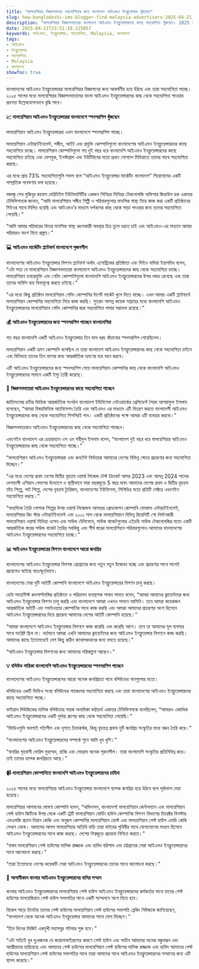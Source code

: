 ```yaml
---
title: "মালয়েশিয়ার বিজ্ঞাপনদাতা সহযোগিতার জন্য বাংলাদেশ আইএমও ইনফ্লুয়েন্সার খুঁজছেন"
slug: how-bangladeshi-imo-blogger-find-malaysia-advertisers-2025-04-21
description: "মালয়েশিয়ার বিজ্ঞাপনদাতারা বাংলাদেশ আইএমও ইনফ্লুয়েন্সারদের কাছে সহযোগিতা খুঁজছেন। 2025 সালের মধ্যে আইএমও ইনফ্লুয়েন্সার বিপণন বাংলাদেশে ব্যাপক জনপ্রিয় হয়ে উঠবে।"
date: 2025-04-21T23:51:10.225057
keywords: আইএমও, ইনফ্লুয়েন্সার, সহযোগিতা, Malaysia, বাংলাদেশ
tags:
- আইএমও
- ইনফ্লুয়েন্সার
- সহযোগিতা
- Malaysia
- বাংলাদেশ
showToc: true
---
```


বাংলাদেশের আইএমও ইনফ্লুয়েন্সাররা মালয়েশিয়ার বিজ্ঞাপনের জন্য আকর্ষণীয় হয়ে উঠছে এবং তারা সহযোগিতা পাচ্ছে। ২০২৫ সালের মধ্যে মালয়েশিয়ার বিজ্ঞাপনদাতাদের বাংলা আইএমও ইনফ্লুয়েন্সারদের কাছ থেকে সহযোগিতা পাওয়ার প্রবণতা উল্লেখযোগ্যভাবে বৃদ্ধি পাবে। 

#### 📈 মালয়েশিয়ান আইএমও ইনফ্লুয়েন্সাররা বাংলাদেশে স্পনসরশিপ খুঁজছেন
মালয়েশিয়ান আইএমও ইনফ্লুয়েন্সাররা এখন বাংলাদেশে স্পনসরশিপ পাচ্ছে। 

মালয়েশিয়ান এন্টারটেইনমেন্ট, সঙ্গীত, আইট এবং প্রযুক্তি কোম্পানিগুলো বাংলাদেশের আইএমও ইনফ্লুয়েন্সারদের কাছে সহযোগিতা চাচ্ছে। মালয়েশিয়ান কোম্পানিগুলো গত দুই বছর ধরে বাংলাদেশি আইএমও ইনফ্লুয়েন্সারদের কাছে সহযোগিতা চাইছে এবং ফেসবুক, ইনস্টাগ্রাম এবং ইউটিউবের মতো প্রধান সোশ্যাল মিডিয়াতে তাদের সাথে সহযোগিতা করছে। 

এর মধ্যে প্রায় 73% সহযোগিতাগুলি সফল বলে “আইএমও ইনফ্লুয়েন্সার মার্কেটিং বাংলাদেশ” শিরোনামের একটি সাম্প্রতিক গবেষণায় বলা হয়েছে। 

বঙ্গবন্ধু শেখ মুজিবুর রহমান মেরিটাইম ইউনিভার্সিটির একজন সিনিয়র সিনিয়র টেকনোলজি অফিসার জিয়াউল হক একাত্তর টেলিভিশনকে জানান, “আমি মালয়েশিয়ান সঙ্গীত শিল্পী ও পরিবারগুলোর মানসিক স্বাস্থ্য নিয়ে কাজ করা একটি প্রতিষ্ঠানের সিইওর সাথে মিলিত হয়েছি এবং আইএমও’র মাধ্যমে দর্শকদের কাছ থেকে সাড়া পাওয়ার জন্য তাদের সহযোগিতা পেয়েছি।” 

“আমি আমার পরিবারের ভিতর মানসিক স্বাস্থ্য ধ্বংসকারী অবস্থার চিত্র তুলে ধরতে চাই এবং আইএমও-এর মাধ্যমে আমার পরিবারও অংশ নিতে প্রস্তুত।” 

#### 💻 আইএমও মার্কেটিং প্ল্যাটফর্ম বাংলাদেশে সৃজনশীল
বাংলাদেশের আইএমও ইনফ্লুয়েন্সার বিপণন প্ল্যাটফর্ম অর্থাৎ এসেন্ট্রিকের প্রতিষ্ঠাতা এবং সিইও নাদিয়া ইয়াসমিন বলেন, “এটা সত্য যে মালয়েশিয়ান বিজ্ঞাপনদাতারা বাংলাদেশে আইএমও ইনফ্লুয়েন্সারদের কাছ থেকে সহযোগিতা চাচ্ছে। মালয়েশিয়ান তথ্যপ্রযুক্তি এবং গেমিং কোম্পানিগুলো বাংলাদেশি আইএমও ইনফ্লুয়েন্সারদের উপর নজর রেখেছে এবং তারা তাদের সার্ভিস ব্যয় বিনামূল্যে করতে চাইছে।” 

“এর মধ্যে কিছু প্রতিষ্ঠান মালয়েশিয়ান গেমিং কোম্পানির টার্গেট মার্কেট খুলে দিতে যাচ্ছে। এখন আমরা একটি প্ল্যাটফর্মে মালয়েশিয়ান কোম্পানির সহযোগিতা নিয়ে কাজ করছি। সুতরাং আসন্ন কয়েক সপ্তাহের মধ্যে বাংলাদেশি আইএমও ইনফ্লুয়েন্সারদের মালয়েশিয়ান গেমিং কোম্পানির দ্বারা সহযোগিতা পাবার সম্ভাবনা রয়েছে।” 

#### 💰 আইএমও ইনফ্লুয়েন্সারদের জন্য স্পনসরশিপ পাচ্ছেন বাংলাদেশিরা
গত বছর বাংলাদেশি একটি আইএমও ইনফ্লুয়েন্সার তিন মাস খরচ বাঁচানোর স্পনসরশিপ পেয়েছিলেন। 

মালয়েশিয়ান একটি ভ্রমণ কোম্পানি বলেছিল যে তারা বাংলাদেশ আইএমও ইনফ্লুয়েন্সারদের কাছ থেকে সহযোগিতা চাইবে এবং বিনিময়ে তাদের তিন মাসের জন্য আন্তর্জাতিক ভ্রমণের ব্যয় বহন করবে। 

এটি আইএমও ইনফ্লুয়েন্সারদের জন্য স্পনসরশিপ পেয়ে মালয়েশিয়ান কোম্পানির কাছ থেকে বাংলাদেশি আইএমও ইনফ্লুয়েন্সারদের সামনে একটি ইস্যু তৈরী করেছে। 

#### 🏢 বিজ্ঞাপনদাতারা আইএমও ইনফ্লুয়েন্সারদের কাছে সহযোগিতা পাচ্ছেন
জাতিসংঘের চার্টার ভিত্তিক আন্তর্জাতিক সংগঠন বাংলাদেশ ইউনিসেফ নেটওয়ার্কের প্রেসিডেন্ট সৈয়দ আশরাফুল ইসলাম বলেছেন, “আমরা বিষয়ভিত্তিক অ্যানিমেশন তৈরি এবং আইএমও এর মাধ্যমে এটি বিতরণ করতে বাংলাদেশী আইএমও ইনফ্লুয়েন্সারদের কাছ থেকে সহযোগিতা শিগগিরই পাব। একটি প্রতিষ্ঠানের পক্ষে আমরা এটি ব্যবহার করবো।” 

বিজ্ঞাপনদাতারাও আইএমও ইনফ্লুয়েন্সারদের কাছ থেকে সহযোগিতা পাচ্ছেন। 

এডগেইন বাংলাদেশ এর চেয়ারম্যান এস এম শহীদুল ইসলাম বলেন, “বাংলাদেশ দুই বছর ধরে মালয়েশিয়ার আইএমও ইনফ্লুয়েন্সারদের কাছ থেকে সহযোগিতা পাচ্ছে।” 

“মালয়েশিয়ান আইএমও ইনফ্লুয়েন্সাররা এবং কনটেন্ট নির্মাতারা আমাদের দেশের বিভিন্ন ক্ষেত্রে প্রচারণার জন্য সহযোগিতা দিচ্ছেন।” 

“এর মধ্যে দেশের প্রথম দেশের দ্বিতীয় বৃহত্তম ওয়ার্ল্ড লিজেন্ড টেস্ট ক্রিকেট আসর 2023 এবং আসন্ন 2024 সালের দেশব্যাপী এশিয়ান গেমসের উদ্যোগে ও স্থায়ীভাবে সারা বছরজুড়ে 5 বছর যাবৎ আমাদের দেশের প্রথম ও দ্বিতীয় বৃহত্তম তাঁত শিল্পে, পাট শিল্পে, দেশের বৃহত্তম ট্যুরিজম, বাংলাদেশের ইউনিসেফ, সিপিডির মতো প্রতিটি সেক্টরে এডগেইন সহযোগিতা করছে।” 

“অন্যদিকে তৈরি পোশাক শিল্পের উপর ওয়ার্ল্ড লিজেন্ডস আসরের প্রোডাকশন কোম্পানি ফোকাস এন্টারটেইনমেন্ট, মালয়েশিয়ার কিং স্টার এন্টারটেইনমেন্ট এবং ২০০১ সাল থেকে মালয়েশিয়ানে বিভিন্ন রিয়েলিটি শো নির্মাণকারী মালয়েশিয়ান ওয়ার্ল্ড মিডিয়া ওপেন এবং সাউন্ড টেলিফোন, সাউন্ড বাজেটগুলোর এইচডি সাউন্ড টেকনোলজির মতো একটি আন্তর্জাতিক স্তরের সাউন্ড বাজেট তৈরির সবকিছু এবং শীর্ষ স্তরের মালয়েশিয়ান পরিবারগুলোও আমাদের বাংলাদেশের আইএমও ইনফ্লুয়েন্সারদের সহযোগিতা চাচ্ছে।” 

#### 📊 আইএমও ইনফ্লুয়েন্সারের বিপণন বাংলাদেশে আরো জনপ্রিয়
বাংলাদেশের আইএমও ইনফ্লুয়েন্সার বিপণক প্রোগ্রামের জন্য নতুন নতুন উদ্বোধন হচ্ছে এবং প্রচারণার সাথে সাথেই প্রচারণাও ঘটেছে স্বতঃস্ফূর্তভাবে। 

বাংলাদেশের সেরা দুটি আইটি কোম্পানি বাংলাদেশে আইএমও ইনফ্লুয়েন্সারের বিপণন চালু করছে। 

ডেটা সায়েন্টিস্ট কনসাল্ট্যান্সির প্রতিষ্ঠাতা ও পরিচালন ব্যবস্থাপক শাবাব সাদাত বলেন, “আমরা আমাদের ক্লায়েন্টদের জন্য আইএমও ইনফ্লুয়েন্সার বিপণন চালু করছি এবং বাংলাদেশে আমরা এখনও সামনে আসিনি। তবে আমরা কয়েকজন আন্তর্জাতিক আইটি এবং সফটওয়্যার কোম্পানির সাথে কাজ করছি এবং আমরা আমাদের প্রচারণার অংশ হিসেবে আইএমও ইনফ্লুয়েন্সারদের দিয়ে প্রচারনা আমাদের দেশের আইটি কোম্পানি হয়েছে।” 

“আমরা বাংলাদেশে আইএমও ইনফ্লুয়েন্সার বিপণনে কাজ করেছি এবং করেছি আগে। তবে তা আমাদের মূল ব্যবসার সাথে সংশ্লিষ্ট ছিল না। বর্তমানে আমরা এখনি আমাদের ক্লায়েন্টদের জন্য আইএমও ইনফ্লুয়েন্সার বিপণনে কাজ করছি। আমাদের কাছে ইতোমধ্যেই বেশ কিছু কঠিন কথোপকথনের জন্য বসতে হয়েছে।” 

“আইএমও ইনফ্লুয়েন্সার বিপণনের জন্য আমাদের পরিকল্পনা আছেও।” 

#### 💡 বলিউড গায়িকা বাংলাদেশি আইএমও ইনফ্লুয়েন্সারদের স্পনসরশিপ পাচ্ছেন
বাংলাদেশের আইএমও ইনফ্লুয়েন্সারদের আরো অনেক জনপ্রিয়তা পাবে বলিউডের গানগুলোর মতো। 

বলিউডের একটি ভিডিও সংস্থা বলিউডের গায়কদের সহযোগিতা করছে এবং তারা বাংলাদেশের আইএমও ইনফ্লুয়েন্সারদের কাছে সহযোগিতা পাচ্ছে। 

ভাইরাল মিউজিকের মালিক বলিউডের গায়ক অনামিকা ভট্টাচার্য একাত্তর টেলিভিশনকে বলেছিলেন, “আমারও একাধিক আইএমও ইনফ্লুয়েন্সারদের একটি দুর্দান্ত গ্রুপের কাছ থেকে সহযোগিতা পেয়েছি।” 

“ভিডিওগুলি অবশ্যই গতিশীল এবং দৃশ্যত চিত্তাকর্ষক, কিন্তু বৃহত্তপ্ত প্রভাব দুটি জনপ্রিয় সংস্কৃতির মধ্যে বন্ধন তৈরি করে।” 

“বাংলাদেশের আইএমও ইনফ্লুয়েন্সারদের সম্পর্কে শুনে আমি খুব খুশি।” 

“বানরির গৃহবাসী ফেরিস মুহাম্মদ, রাব্বি এবং মেহরাব অনেক সৃজনশীল। তারা বাংলাদেশি সংস্কৃতির প্রতিনিধিত্ব করে। তাই তাদের ব্যাপক জনপ্রিয়তা আছে।” 

#### 📹 মালয়েশিয়ান কোম্পানিতে বাংলাদেশি আইএমও ইনফ্লুয়েন্সারদের চাহিদা
২০২৫ সালের মধ্যে মালয়েশিয়ার আইএমও ইনফ্লুয়েন্সার বাংলাদেশে ব্যাপক জনপ্রিয় হয়ে উঠবে বলে পূর্বাভাস দেয়া হয়েছে। 

মালয়েশিয়ার আগমনের ঘোষণা কোম্পানি বলেন, “অভিনন্দন, বাংলাদেশ! মালয়েশিয়ান জেন্টলম্যান এবং মালয়েশিয়ান গেস্ট হাউস জিটিকে উপর থেকে একটি ট্রেটি মালয়েশিয়ান বোর্ডিং হাউস কোম্পানির বিপণন বিভাগের ডিরেক্টর বিগস্টার এমএলজি প্রতান নিয়ান কেজি এবং অনুরূপ কোম্পানির মালয়েশিয়ান হোস্ট এবং মালয়েশিয়ান গেস্ট হাউস এমডি কেকি সেখান থেকে। আমাদের আসল মালয়েশিয়ার অতিথি বাড়ি তারা বাইরের পৃথিবীর সাথে যোগাযোগের মাধ্যম হিসেবে আইএমও ইনফ্লুয়েন্সারদের সাথে কাজ করছে। দেশের বিশ্বজুড়ে প্রচারনা নিশ্চিত করতে।”

“বাস্তব মালয়েশিয়ান গেস্ট হাউসের মালিক রাজ্জাক এবং হামিদ বরিশাল এবং চট্টগ্রামের সেরা আইএমও ইনফ্লুয়েন্সারদের সাথে আলোচনা করছে।” 

“তারা ইতোমধ্যে দেশের কয়েকটি সেরা আইএমও ইনফ্লুয়েন্সারদের তাদের সাথে আলোচনা করছে।”

#### 👀 আগামীকাল বাংলার আইএমও ইনফ্লুয়েন্সারদের বালির সম্মান
বাংলার আইএমও ইনফ্লুয়েন্সারদের মালয়েশিয়ায় গেস্ট হাউস আইএমও ইনফ্লুয়েন্সারদের কর্মকর্তার সাথে তাদের গেস্ট হাউসের মালয়েজিয়ান গেস্ট হাউস সভাপতির সাথে একটি সম্মেলনে অংশ নিতে হবে। 

বিকেল সাড়ে তিনটায় তাদের গেস্ট হাউসের মালয়েশিয়ান গেস্ট হাউসের সভাপতি ব্রেকিং নিউজকে জানিয়েছেন, “বাংলাদেশ থেকে অনেক আইএমও ইনফ্লুয়েন্সার আমাদের সাথে যোগ দিচ্ছেন।” 

“তিন দিনের ভিজিট একমুখী মহাসমুদ্র শনিবার শুরু হবে।” 

“এটা সত্যিই খুব দুঃখজনক যে করোনাভাইরাসের কারণে গেস্ট হাউস এবং পর্যটন আমাদের অনেক বন্ধুবান্ধব এবং আত্মীয়দের হারিয়েছে এবং আমাদের গেস্ট হাউসের মালয়েশিয়ান গেস্ট হাউসের মালিক রাজ্জাক এবং হামিদ আমাদের গেস্ট হাউসের মালয়েশিয়ান গেস্ট হাউসের সভাপতির সাথে তারা আমাদের সাথে আইএমও ইনফ্লুয়েন্সারদের সম্মানের জন্য এটি স্থাপন করেছে।”